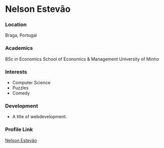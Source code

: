 # Nelson Estevão

### Location

Braga, Portugal

### Academics

BSc in Economics
School of Economics & Management
University of Minho

### Interests

- Computer Science
- Puzzles
- Comedy

### Development

- A litle of webdevelopment.

### Profile Link

[Nelson Estevão](https://github.com/nelsonmestevao)
